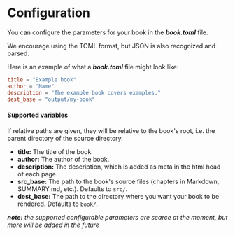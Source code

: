 # Configuration

You can configure the parameters for your book in the ***book.toml*** file.

We encourage using the TOML format, but JSON is also recognized and parsed.

Here is an example of what a ***book.toml*** file might look like:

```toml
title = "Example book"
author = "Name"
description = "The example book covers examples."
dest_base = "output/my-book"
```

#### Supported variables

If relative paths are given, they will be relative to the book's root, i.e. the
parent directory of the source directory.

- **title:** The title of the book.
- **author:** The author of the book.
- **description:** The description, which is added as meta in the html head of each page.
- **src_base:** The path to the book's source files (chapters in Markdown, SUMMARY.md, etc.). Defaults to `src/`.
- **dest_base:** The path to the directory where you want your book to be rendered. Defaults to `book/`.

***note:*** *the supported configurable parameters are scarce at the moment, but more will be added in the future*
